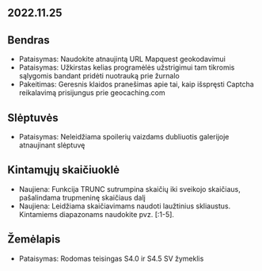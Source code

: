## 2022.11.25

## Bendras
- Pataisymas: Naudokite atnaujintą URL Mapquest geokodavimui
- Pataisymas: Užkirstas kelias programėlės užstrigimui tam tikromis sąlygomis bandant pridėti nuotrauką prie žurnalo
- Pakeitimas: Geresnis klaidos pranešimas apie tai, kaip išspręsti Captcha reikalavimą prisijungus prie geocaching.com

## Slėptuvės
- Pataisymas: Neleidžiama spoilerių vaizdams dubliuotis galerijoje atnaujinant slėptuvę

## Kintamųjų skaičiuoklė
- Naujiena: Funkcija TRUNC sutrumpina skaičių iki sveikojo skaičiaus, pašalindama trupmeninę skaičiaus dalį
- Naujiena: Leidžiama skaičiavimams naudoti laužtinius skliaustus. Kintamiems diapazonams naudokite pvz. \[:1-5\].

## Žemėlapis
- Pataisymas: Rodomas teisingas S4.0 ir S4.5 SV žymeklis
